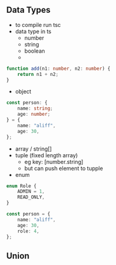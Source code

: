 ## Data Types

- to compile run tsc
- data type in ts
  - number
  - string
  - boolean
  -

```ts
function add(n1: number, n2: number) {
	return n1 + n2;
}
```

- object

```ts
const person: {
	name: string;
	age: number;
} = {
	name: "aliff",
	age: 30,
};
```

- array / string[]
- tuple (fixed length array)
  - eg key: [number.string]
  - but can push element to tupple
- enum

```ts
enum Role {
	ADMIN = 1,
	READ_ONLY,
}

const person = {
	name: "aliff",
	age: 30,
	role: 4,
};
```

## Union
